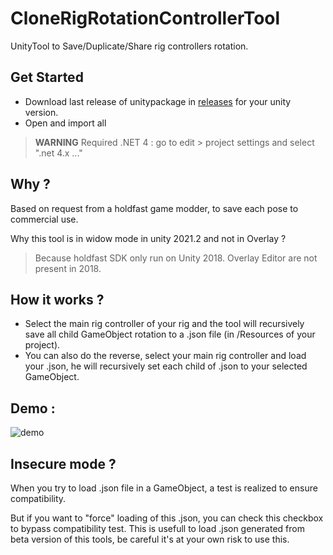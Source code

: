 # CloneRigRotationControllerTool
UnityTool to Save/Duplicate/Share rig controllers rotation.

## Get Started 
- Download last release of unitypackage in [releases](https://github.com/OlivierArgentieri/CloneRigRotationControllerTool/releases) for your unity version.
- Open and import all
> **WARNING** Required .NET 4 : go to edit > project settings and select ".net 4.x ..."

## Why ?
Based on request from a holdfast game modder, to save each pose to commercial use.

Why this tool is in widow mode in unity 2021.2 and not in Overlay ? 
> Because holdfast SDK only run on Unity 2018. Overlay Editor are not present in 2018.


## How it works ?
- Select the main rig controller of your rig and the tool will recursively save all child GameObject rotation to a .json file (in /Resources of your project).
- You can also do the reverse, select your main rig controller and load your .json, he will recursively set each child of .json to your selected GameObject.

## Demo :
![demo](https://github.com/OlivierArgentieri/CloneRigRotationControllerTool/blob/main/assets/Demo.gif)

## Insecure mode ?
When you try to load .json file in a GameObject, a test is realized to ensure compatibility.

But if you want to "force" loading of this .json, you can check this checkbox to bypass compatibility test.
This is usefull to load .json generated from beta version of this tools, be careful it's at your own risk to use this.
